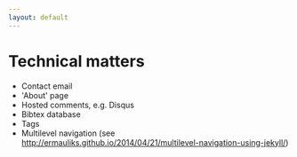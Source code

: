 ```yaml
---
layout: default
---
```


# Technical matters

* Contact email
* 'About' page
* Hosted comments, e.g. Disqus
* Bibtex database
* Tags
* Multilevel navigation (see http://ermauliks.github.io/2014/04/21/multilevel-navigation-using-jekyll/)
